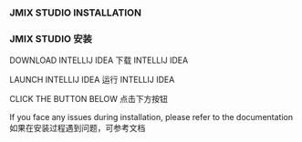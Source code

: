 ### JMIX STUDIO INSTALLATION
### JMIX STUDIO 安装

DOWNLOAD INTELLIJ IDEA
下载 INTELLIJ IDEA

LAUNCH INTELLIJ IDEA
运行 INTELLIJ IDEA

CLICK THE BUTTON BELOW
点击下方按钮

If you face any issues during installation, please refer to the documentation
如果在安装过程遇到问题，可参考文档
